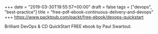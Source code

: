 +++
date = "2019-03-30T19:55:57+00:00"
draft = false
tags = ["devops", "best-practice"]
title = "free-pdf-ebook-continuous-delivery-and-devops"
+++
https://www.packtpub.com/packt/free-ebook/devops-quickstart

Brilliant DevOps & CD QuickStart FREE ebook by Paul Swartout.
